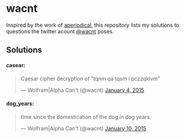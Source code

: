 wacnt
===
Inspired by the work of [aperiodical](http://aperiodical.com/2015/03/wolframalpha-cant-but-cp-can/), this repository lists my solutions to questions the twitter acount [@wacnt](https://twitter.com/wacnt) poses.

## Solutions

#### casear:

<blockquote class="twitter-tweet" lang="en-gb"><p>Caesar cipher decryption of &quot;tqnm qa tqsm i pczzqkivm&quot;</p>&mdash; Wolfram|Alpha Can&#39;t (@wacnt) <a href="https://twitter.com/wacnt/status/551528576739475456">January 4, 2015</a></blockquote>
<script async src="//platform.twitter.com/widgets.js" charset="utf-8"></script>

#### dog_years:

<blockquote class="twitter-tweet" lang="en-gb"><p>time since the domestication of the dog in dog years</p>&mdash; Wolfram|Alpha Can&#39;t (@wacnt) <a href="https://twitter.com/wacnt/status/553702971037331458">January 10, 2015</a></blockquote>
<script async src="//platform.twitter.com/widgets.js" charset="utf-8"></script>
